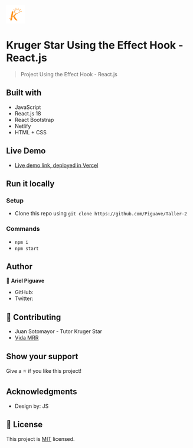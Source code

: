 <img src="./src/assets/logo.png" height="50px">

# Kruger Star Using the Effect Hook - React.js

> Project Using the Effect Hook - React.js


## Built with 

- JavaScript
- React.js 18
- React Bootstrap
- Netlify 
- HTML + CSS

## Live Demo

 -  [Live demo link, deployed in Vercel](https://taller-2-teal.vercel.app/components/About)
## Run it locally

 ### Setup

 - Clone this repo using `git clone https://github.com/Piguave/Taller-2`

 ### Commands

 - `npm i`
 - `npm start`

## Author

👤 **Ariel Piguave**

- GitHub: 
- Twitter: 

## 🤝 Contributing

- Juan Sotomayor - Tutor Kruger Star
- [Vida MRR](https://www.youtube.com/watch?v=oT-feDPuJmk&t=5623s&ab_channel=VidaMRR-Programacionweb)

## Show your support

Give a ⭐ if you like this project!

## Acknowledgments

- Design by: JS

## 📝 License

This project is [MIT](./MIT.md) licensed.
